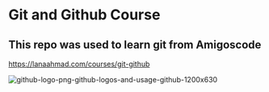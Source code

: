 # Git and Github Course

## This repo was used to learn git from Amigoscode

https://lanaahmad.com/courses/git-github

![github-logo-png-github-logos-and-usage-github-1200x630](https://github.com/lanaabuhmaid/learning-git/assets/152792220/48ba1434-3200-49ca-b6fb-166b12820013)
